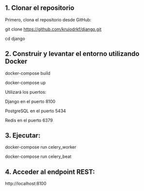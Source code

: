 ## 1. Clonar el repositorio

Primero, clona el repositorio desde GitHub:

git clone https://github.com/krujodrkf/django.git

cd django

## 2.  Construir y levantar el entorno utilizando Docker
docker-compose build

docker-compose up


Utilizará los puertos:

Django en el puerto 8100

PostgreSQL en el puerto 5434

Redis en el puerto 6379

## 3. Ejecutar:
docker-compose run celery_worker

docker-compose run celery_beat

## 4. Acceder al endpoint REST:
http://localhost:8100   